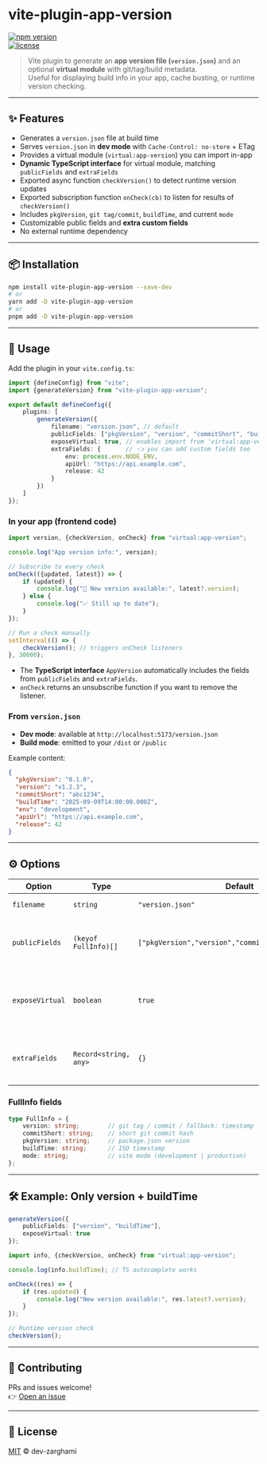 # vite-plugin-app-version

[![npm version](https://img.shields.io/npm/v/vite-plugin-app-version.svg)](https://www.npmjs.com/package/vite-plugin-app-version)  
[![license](https://img.shields.io/github/license/dev-zarghami/vite-plugin-app-version.svg)](LICENSE)

> Vite plugin to generate an **app version file (`version.json`)** and an optional **virtual module** with git/tag/build
> metadata.  
> Useful for displaying build info in your app, cache busting, or runtime version checking.

---

## ✨ Features

- Generates a `version.json` file at build time
- Serves `version.json` in **dev mode** with `Cache-Control: no-store` + ETag
- Provides a virtual module (`virtual:app-version`) you can import in-app
- **Dynamic TypeScript interface** for virtual module, matching `publicFields` and `extraFields`
- Exported async function `checkVersion()` to detect runtime version updates
- Exported subscription function `onCheck(cb)` to listen for results of `checkVersion()`
- Includes `pkgVersion`, `git tag/commit`, `buildTime`, and current `mode`
- Customizable public fields and **extra custom fields**
- No external runtime dependency

---

## 📦 Installation

```bash
npm install vite-plugin-app-version --save-dev
# or
yarn add -D vite-plugin-app-version
# or
pnpm add -D vite-plugin-app-version
```

---

## 🚀 Usage

Add the plugin in your `vite.config.ts`:

```ts
import {defineConfig} from "vite";
import {generateVersion} from "vite-plugin-app-version";

export default defineConfig({
    plugins: [
        generateVersion({
            filename: "version.json", // default
            publicFields: ["pkgVersion", "version", "commitShort", "buildTime"], // default fields
            exposeVirtual: true, // enables import from 'virtual:app-version'
            extraFields: {       // 👈 you can add custom fields too
                env: process.env.NODE_ENV,
                apiUrl: "https://api.example.com",
                release: 42
            }
        })
    ]
});
```

### In your app (frontend code)

```ts
import version, {checkVersion, onCheck} from "virtual:app-version";

console.log("App version info:", version);

// Subscribe to every check
onCheck(({updated, latest}) => {
    if (updated) {
        console.log("🔄 New version available:", latest?.version);
    } else {
        console.log("✅ Still up to date");
    }
});

// Run a check manually
setInterval(() => {
    checkVersion(); // triggers onCheck listeners
}, 30000);
```

- The **TypeScript interface** `AppVersion` automatically includes the fields from `publicFields` and `extraFields`.
- `onCheck` returns an unsubscribe function if you want to remove the listener.

### From `version.json`

- **Dev mode**: available at `http://localhost:5173/version.json`
- **Build mode**: emitted to your `/dist` or `/public`

Example content:

```json
{
  "pkgVersion": "0.1.0",
  "version": "v1.2.3",
  "commitShort": "abc1234",
  "buildTime": "2025-09-09T14:00:00.000Z",
  "env": "development",
  "apiUrl": "https://api.example.com",
  "release": 42
}
```

---

## ⚙️ Options

| Option          | Type                   | Default                                              | Description                                         |
|-----------------|------------------------|------------------------------------------------------|-----------------------------------------------------|
| `filename`      | `string`               | `"version.json"`                                     | Output file name                                    |
| `publicFields`  | `(keyof FullInfo)[]`   | `["pkgVersion","version","commitShort","buildTime"]` | Fields to expose in JSON and virtual module         |
| `exposeVirtual` | `boolean`              | `true`                                               | Enable the virtual module import (`virtual:app-version`) |
| `extraFields`   | `Record<string, any>`  | `{}`                                                 | Extra custom fields to merge into JSON and typings  |

### FullInfo fields

```ts
type FullInfo = {
    version: string;        // git tag / commit / fallback: timestamp
    commitShort: string;    // short git commit hash
    pkgVersion: string;     // package.json version
    buildTime: string;      // ISO timestamp
    mode: string;           // vite mode (development | production)
};
```

---

## 🛠️ Example: Only version + buildTime

```ts
generateVersion({
    publicFields: ["version", "buildTime"],
    exposeVirtual: true
});
```

```ts
import info, {checkVersion, onCheck} from "virtual:app-version";

console.log(info.buildTime); // TS autocomplete works

onCheck((res) => {
    if (res.updated) {
        console.log("New version available:", res.latest?.version);
    }
});

// Runtime version check
checkVersion();
```

---

## 🤝 Contributing

PRs and issues welcome!  
👉 [Open an issue](https://github.com/dev-zarghami/vite-plugin-app-version/issues)

---

## 📄 License

[MIT](LICENSE) © dev-zarghami